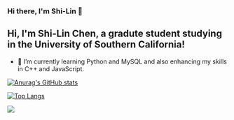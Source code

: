 ### Hi there, I'm Shi-Lin 👋

## Hi, I'm Shi-Lin Chen, a gradute student studying in the University of Southern California!
- 🌱 I’m currently learning Python and MySQL and also enhancing my skills in C++ and JavaScript.



[![Anurag's GitHub stats](https://github-readme-stats.vercel.app/api?username=linchen1010&theme=dracula&show_icons=true)](https://github.com/anuraghazra/github-readme-stats)

[![Top Langs](https://github-readme-stats.vercel.app/api/top-langs/?username=linchen1010&theme=dracula&layout=compact)](https://github.com/anuraghazra/github-readme-stats)

![](https://komarev.com/ghpvc/?username=linchen1010&color=blue)
<!--
**linchen1010/linchen1010** is a ✨ _special_ ✨ repository because its `README.md` (this file) appears on your GitHub profile.

Here are some ideas to get you started:

- 🔭 I’m currently working on ...
- 🌱 I’m currently learning ...
- 👯 I’m looking to collaborate on ...
- 🤔 I’m looking for help with ...
- 💬 Ask me about ...
- 📫 How to reach me: ...
- 😄 Pronouns: ...
- ⚡ Fun fact: ...
-->
